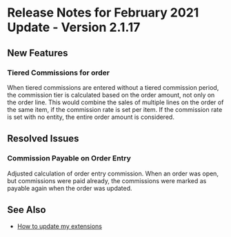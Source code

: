 # Release Notes for February 2021 Update - Version 2.1.17

## New Features

### Tiered Commissions for order

When tiered commissions are entered without a tiered commission period, the commission tier is calculated based on the order amount, not only on the order line. This would combine the sales of multiple lines on the order of the same item, if the commission rate is set per item. If the commission rate is set with no entity, the entire order amount is considered.

## Resolved Issues

### Commission Payable on Order Entry

Adjusted calculation of order entry commission. When an order was open, but commissions were paid already, the commissions were marked as payable again when the order was updated.

## See Also

- [How to update my extensions](../faq-index.md#i-want-to-update-my-version-of-nav-x-commission-management)
